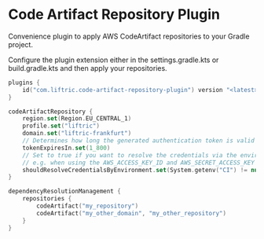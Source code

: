 # Code Artifact Repository Plugin

Convenience plugin to apply AWS CodeArtifact repositories to your Gradle project.

Configure the plugin extension either in the settings.gradle.kts or build.gradle.kts and then apply your repositories.

```kotlin
plugins {
    id("com.liftric.code-artifact-repository-plugin") version "<latest>"
}

codeArtifactRepository {
    region.set(Region.EU_CENTRAL_1)
    profile.set("liftric")
    domain.set("liftric-frankfurt")
    // Determines how long the generated authentication token is valid in seconds
    tokenExpiresIn.set(1_800)
    // Set to true if you want to resolve the credentials via the environment,
    // e.g. when using the AWS_ACCESS_KEY_ID and AWS_SECRET_ACCESS_KEY env variables
    shouldResolveCredentialsByEnvironment.set(System.getenv("CI") != null)
}

dependencyResolutionManagement {
    repositories {
        codeArtifact("my_repository")
        codeArtifact("my_other_domain", "my_other_repository")
    }
}
```
